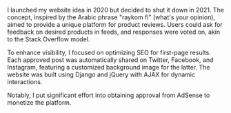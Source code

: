 
I launched my website idea in 2020 but decided to shut it down in 2021. The concept, inspired by the Arabic phrase "raykom fi" (what's your opinion), aimed to provide a unique platform for product reviews. Users could ask for feedback on desired products in feeds, and responses were voted on, akin to the Stack Overflow model.

To enhance visibility, I focused on optimizing SEO for first-page results. Each approved post was automatically shared on Twitter, Facebook, and Instagram, featuring a customized background image for the latter. The website was built using Django and jQuery with AJAX for dynamic interactions.

Notably, I put significant effort into obtaining approval from AdSense to monetize the platform.

